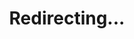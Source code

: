 ---
title: Redirecting...
layout: redirect
sitemap: false
permalink: /Azerbaijan
redirect_to: /AZE/
---